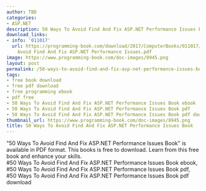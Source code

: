 ```yaml
---
author: TBD
categories:
- ASP.NET
description: 50 Ways To Avoid Find And Fix ASP.NET Performance Issues Book
download_links:
- info: '011017'
  url: https://programming-book.com/download/2017/ComputerBooks/011017/50 Ways To
    Avoid Find And Fix ASP.NET Performance Issues.pdf
image: https://www.programming-book.com/doc-images/8945.png
layout: post
permalink: /50-ways-to-avoid-find-and-fix-asp-net-performance-issues-book.html
tags:
- free book download
- free pdf download
- free programming ebook
- pdf free
- 50 Ways To Avoid Find And Fix ASP.NET Performance Issues Book ebook
- 50 Ways To Avoid Find And Fix ASP.NET Performance Issues Book pdf
- 50 Ways To Avoid Find And Fix ASP.NET Performance Issues Book pdf download
thumbnail_url: https://www.programming-book.com/doc-images/8945.png
title: 50 Ways To Avoid Find And Fix ASP.NET Performance Issues Book
---
```


 
<div class="item-desc text-justify">
  "50 Ways To Avoid Find And Fix ASP.NET Performance Issues Book" is available in PDF format. This books is free to download. Learn from this free book and enhance your skills.
  <br>
  #50 Ways To Avoid Find And Fix ASP.NET Performance Issues Book ebook, #50 Ways To Avoid Find And Fix ASP.NET Performance Issues Book pdf, #50 Ways To Avoid Find And Fix ASP.NET Performance Issues Book pdf download
</div>